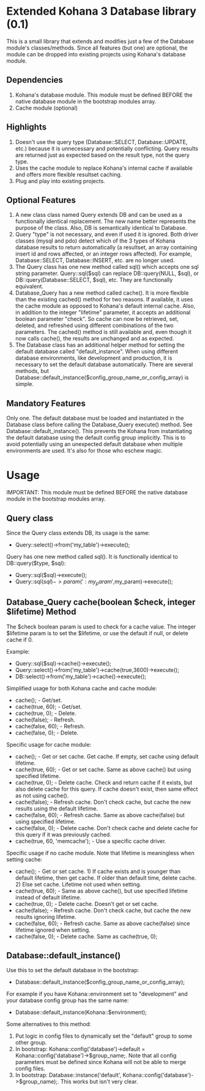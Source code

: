 Extended Kohana 3 Database library (0.1)
=======================================

This is a small library that extends and modifies just a few of the Database module's classes/methods. Since all features (but one) are optional, the module can be dropped into existing projects using Kohana's database module.

Dependencies
------------

1. Kohana's database module. This module must be defined BEFORE the native database module in the bootstrap modules array.
2. Cache module (optional)

Highlights
----------

1. Doesn't use the query type (Database::SELECT, Database::UPDATE, etc.) because it is unnecessary and potentially conflicting. Query results are returned just as expected based on the result type, not the query type. 
2. Uses the cache module to replace Kohana's internal cache if available and offers more flexible resultset caching. 
3. Plug and play into existing projects.

Optional Features
-----------------

1. A new class class named Query extends DB and can be used as a functionally identical replacement. The new name better represents the purpose of the class. Also, DB is semantically identical to Database.
2. Query "type" is not necessary, and even if used it is ignored. Both driver classes (mysql and pdo) detect which of the 3 types of Kohana database results to return automatically (a resultset, an array containing insert id and rows affected, or an integer rows affected). For example, Database::SELECT, Database::INSERT, etc. are no longer used.
3. The Query class has one new method called sql() which accepts one sql string parameter. Query::sql($sql) can replace DB::query(NULL, $sql), or DB::query(Database::SELECT, $sql), etc. They are functionally equivalent. 
4. Database_Query has a new method called cache(). It is more flexible than the existing cached() method for two reasons. If available, it uses the cache module as opposed to Kohana's default internal cache. Also, in addition to the integer "lifetime" parameter, it accepts an additional boolean parameter "check". So cache can now be retrieved, set, deleted, and refreshed using different combinations of the two parameters. The cached() method is still available and, even though it now calls cache(), the results are unchanged and as expected.  
5. The Database class has an additional helper method for setting the default database called "default_instance". When using different database environments, like development and production, it is necessary to set the default database automatically. There are several methods, but Database::default_instance($config_group_name_or_config_array) is simple.

Mandatory Features
------------------

Only one. The default database must be loaded and instantiated in the Database class before calling the Database_Query execute() method. See Database::default_instance(). This prevents the Kohana from instantiating the default database using the default config group implicitly. This is to avoid potentially using an unexpected default database when multiple environments are used. It's also for those who eschew magic.

Usage
=====

IMPORTANT: This module must be defined BEFORE the native database module in the bootstrap modules array.

Query class
-----------

Since the Query class extends DB, its usage is the same:
- Query::select()->from('my_table')->execute();

Query has one new method called sql(). It is functionally identical to DB::query($type, $sql):
- Query::sql($sql)->execute();
- Query::sql($sql)->param(':my_param',$my_param)->execute();

Database_Query cache(boolean $check, integer $lifetime) Method
--------------------------------------------------------------

The $check boolean param is used to check for a cache value.
The integer $lifetime param is to set the $lifetime, or use the default if null, or delete cache if 0.

Example:
- Query::sql($sql)->cache()->execute();
- Query::select()->from('my_table')->cache(true,3600)->execute();
- DB::select()->from('my_table')->cache()->execute();

Simplified usage for both Kohana cache and cache module:
- cache(); - Get/set.
- cache(true, 60); - Get/set.
- cache(true, 0); - Delete.
- cache(false); - Refresh.
- cache(false, 60); - Refresh.
- cache(false, 0); - Delete.

Specific usage for cache module:
- cache(); - Get or set cache. Get cache. If empty, set cache using default lifetime.
- cache(true, 60); - Get or set cache. Same as above cache() but using specified lifetime.
- cache(true, 0); - Delete cache. Check and return cache if it exists, but also delete cache for this query. If cache doesn't exist, then same effect as not using cache().
- cache(false); - Refresh cache. Don't check cache, but cache the new results using the default lifetime.
- cache(false, 60); - Refresh cache. Same as above cache(false) but using specified lifetime.
- cache(false, 0); - Delete cache. Don't check cache and delete cache for this query if it was previously cached.
- cache(true, 60, 'memcache'); - Use a specific cache driver.

Specific usage if no cache module. Note that lifetime is meaningless when setting cache:
- cache(); -  Get or set cache. 
			1) If cache exists and is younger than default lifetime, then get cache. If older than default time, delete cache.
 		    2) Else set cache. Lifetime not used when setting.
- cache(true, 60); - Same as above cache(), but use specified lifetime instead of default lifetime.
- cache(true, 0); - Delete cache. Doesn't get or set cache.
- cache(false); - Refresh cache. Don't check cache, but cache the new results ignoring lifetime.
- cache(false, 60); - Refresh cache. Same as above cache(false) since lifetime ignored when setting.
- cache(false, 0); - Delete cache. Same as cache(true, 0);

Database::default_instance()
----------------------------

Use this to set the default database in the bootstrap:
- Database::default_instance($config_group_name_or_config_array);

For example if you have Kohana::environment set to "development" and your database config group has the same name:
- Database::default_instance(Kohana::$environment);

Some alternatives to this method:
1. Put logic in config files to dynamically set the "default" group to some other group.
2. In bootstrap: Kohana::config('database')->default = Kohana::config('database')->$group_name;. Note that all config parameters must be defined since Kohana will not be able to merge config files.
3. In bootstrap: Database::instance('default', Kohana::config('database')->$group_name);. This works but isn't very clear.
